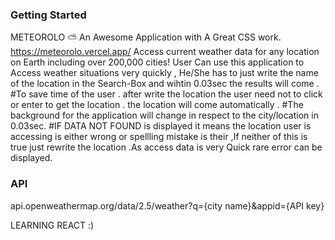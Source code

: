 ### Getting Started 
METEOROLO ⛅ An Awesome Application with A Great CSS work.
https://meteorolo.vercel.app/
Access current weather data for any location on Earth including over 200,000 cities!
User Can use this application to Access weather situations very quickly , He/She has to just write the name of the location in the Search-Box and wihtin 0.03sec the results will come .
#To save time of the user . after write the location the user need not to click or enter to get the location . the location will come automatically .
#The background for the application will change in respect to the city/location in 0.03sec.
#IF DATA NOT FOUND is displayed it means the location user is accessing is either wrong or spellling mistake is their ,If neither of this is true just rewrite the location .As access data is very Quick rare error can be displayed.  

### API 
api.openweathermap.org/data/2.5/weather?q={city name}&appid={API key}



LEARNING REACT :)


